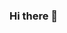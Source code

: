 ### Hi there 👋

<!--
**viztastic/viztastic** is a ✨ _special_ ✨ repository because its `README.md` (this file) appears on your GitHub profile.

Here are some ideas to get you started:

- 🔭 I’m currently working on ...
Flow Bench - follow my journey on twitter.com/AhmedsFlow 
- 🌱 I’m currently learning ...
* Rust Lang
* Deno
* WebGL
- 🤔 I’m looking for ...
* CTOs
* Architects
* Rustaceans
* Product Designers
* VCs
- 💬 Ask me about ...
* Product
* Design
- 📫 How to reach me: ...
* twitter.com/AhmedsFlow
* ahmed
- ⚡ Fun fact: ...
* I'm not a dev... just know enough to be dangerous :) 
-->
